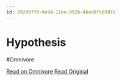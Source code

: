 ```yaml
---
id: 992db7f0-de94-11ee-982b-4bad8fc69d7d
---
```


# Hypothesis
#Omnivore

[Read on Omnivore](https://omnivore.app/me/hypothesis-18e26912453)
[Read Original](https://hypothes.is/a/2AapHt6PEe6nwbvCrVg7Wg)

